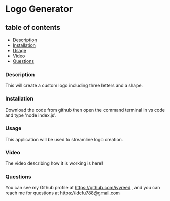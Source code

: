 # Logo Generator

## table of contents
- [Description](#description)
- [Installation](#installation)
- [Usage](#usage)
- [Video](#video)
- [Questions](#questions)

### Description
This will create a custom logo including three letters and a shape.

### Installation
Download the code from github then open the command terminal in vs code and type 'node index.js'.

### Usage
This application will be used to streamline logo creation.

### Video
The video describing how it is working is here! 

### Questions
You can see my Github profile at https://github.com/ivyreed ,
and you can reach me for questions at https://idcfu788@gmail.com